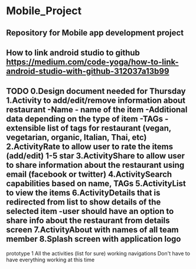 # Mobile_Project
Repository for Mobile app development project
----------------------------------------------------------------------------------
How to link android studio to github
https://medium.com/code-yoga/how-to-link-android-studio-with-github-312037a13b99
----------------------------------------------------------------------------------
TODO
0.Design document needed for Thursday
1.Activity to add/edit/remove information about restaurant
  -Name - name of the item
  -Additional data depending on the type of item
  -TAGs - extensible list of tags for restaurant (vegan, vegetarian, organic, Italian, Thai, etc)
2.ActivityRate to allow user to rate the items (add/edit) 1-5 star
3.ActivityShare to allow user to share information about the restaurant using email (facebook or twitter)
4.ActivitySearch capabilities based on name, TAGs
5.ActivityList to view the items
6.ActivityDetails that is redirected from list to show details of the selected item
  -user should have an option to share info about the restaurant from details screen
7.ActivityAbout with names of all team member
8.Splash screen with application logo
----------------------------------------------------------------------------------
prototype 1
All the activities (list for sure)
working navigations
Don't have to have everything working at this time
